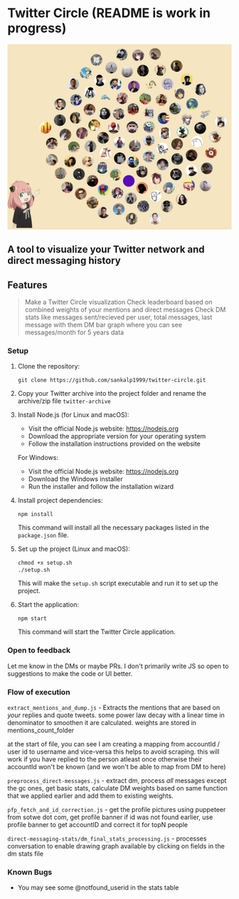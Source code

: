 # Twitter Circle (README is work in progress)


![Twitter Circle](static/twitter-circle.png)

## A tool to visualize your Twitter network and direct messaging history

## Features

>Make a Twitter Circle visualization
>Check leaderboard based on combined weights of your mentions and direct messages
>Check DM stats like messages sent/recieved per user, total messages, last message with them
>DM bar graph where you can see messages/month for 5 years data

### Setup

1. Clone the repository:
   ```
   git clone https://github.com/sankalp1999/twitter-circle.git
   ```

2. Copy your Twitter archive into the project folder and rename the archive/zip file `twitter-archive`


3. Install Node.js (for Linux and macOS):
   - Visit the official Node.js website: https://nodejs.org
   - Download the appropriate version for your operating system
   - Follow the installation instructions provided on the website

   For Windows:
   - Visit the official Node.js website: https://nodejs.org
   - Download the Windows installer
   - Run the installer and follow the installation wizard

4. Install project dependencies:
   ```
   npm install
   ```
   This command will install all the necessary packages listed in the `package.json` file.

5. Set up the project (Linux and macOS):
   ```
   chmod +x setup.sh
   ./setup.sh
   ```
   This will make the `setup.sh` script executable and run it to set up the project.


6. Start the application:
   ```
   npm start
   ```
   This command will start the Twitter Circle application.


### Open to feedback

Let me know in the DMs or maybe PRs. I don't primarily write JS so open to suggestions
to make the code or UI better.

### Flow of execution


`extract_mentions_and_dump.js` - Extracts the mentions that are based on *your* replies and quote tweets. some 
power law decay with a linear time in denominator to smoothen it are calculated. weights are stored
in mentions_count_folder

at the start of file, you can see I am creating a mapping from accountId / user id to username and vice-versa
this helps to avoid scraping. this will work if you have replied to the person atleast once otherwise
their accountId won't be known (and we won't be able to map from DM to here)

`preprocess_direct-messages.js` - extract dm, process *all* messages except the gc ones, get basic stats, calculate DM weights based on same function that we applied earlier and add them to existing weights.

`pfp_fetch_and_id_correction.js` - get the profile pictures using puppeteer from sotwe dot com, get profile banner
if id was not found earlier, use profile banner to get accountID and correct it for topN people

`direct-messaging-stats/dm_final_stats_processing.js` - processes conversation to enable drawing graph 
available by clicking on fields in the dm stats file

### Known Bugs
- You may see some @notfound_userid in the stats table